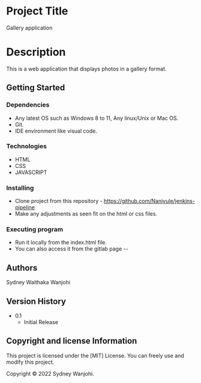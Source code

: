 # Project Title

Gallery application

# Description

This is a web application that displays photos in a gallery format.

## Getting Started

### Dependencies

- Any latest OS such as Windows 8 to 11, Any linux/Unix or Mac OS.
- Git.
- IDE environment like visual code.

### Technologies

- HTML
- CSS
- JAVASCRIPT

### Installing

- Clone project from this repository - https://github.com/Naniyule/jenkins-pipeline
- Make any adjustments as seen fit on the html or css files.

### Executing program

- Run it locally from the index.html file.
- You can also access it from the gitlab page -- 

## Authors

Sydney Waithaka Wanjohi


## Version History

- 0.1
  - Initial Release

## Copyright and license Information

This project is licensed under the [MIT] License. You can freely use and modify this project.

Copyright © 2022 Sydney Wanjohi.
